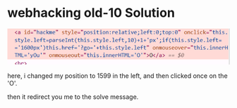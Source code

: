 # webhacking old-10 Solution


![alt text](./images/old-10.png)

here, i changed my position to 1599 in the left, and then clicked once on the 'O'.

then it redirect you me to the solve message.